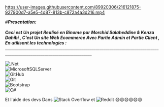 

https://user-images.githubusercontent.com/89920306/216121875-927900d7-a5e5-4d87-813b-c872a4a3d216.mp4


#*********Presentation:*********<br>_________________________<br>
Ceci est Un projet Realisé en Binome par ***Morchid Salaheddine & Kenza Dahibi*** ,
C'est Un site Web Ecommerce Avec Partie Admin et Partie Client , En utilisant les technologies : <br>___________________________________________________________________________________________________________________________________________________<br><br>
![.Net](https://img.shields.io/badge/.NET-5C2D91?style=for-the-badge&logo=.net&logoColor=white)<br>
![MicrosoftSQLServer](https://img.shields.io/badge/Microsoft%20SQL%20Server-CC2927?style=for-the-badge&logo=microsoft%20sql%20server&logoColor=white)<br>
![GitHub](https://img.shields.io/badge/github-%23121011.svg?style=for-the-badge&logo=github&logoColor=white)<br>
![Git](https://img.shields.io/badge/git-%23F05033.svg?style=for-the-badge&logo=git&logoColor=white)<br>
![Bootstrap](https://img.shields.io/badge/bootstrap-%23563D7C.svg?style=for-the-badge&logo=bootstrap&logoColor=white)<br>
![C#](https://img.shields.io/badge/c%23-%23239120.svg?style=for-the-badge&logo=c-sharp&logoColor=white)<br>

Et l'aide des devs Dans ![Stack Overflow](https://img.shields.io/badge/-Stackoverflow-FE7A16?style=for-the-badge&logo=stack-overflow&logoColor=white) et ![Reddit](https://img.shields.io/badge/Reddit-FF4500?style=for-the-badge&logo=reddit&logoColor=white) 
:smile::smile::smile::smile::smile::smile:



